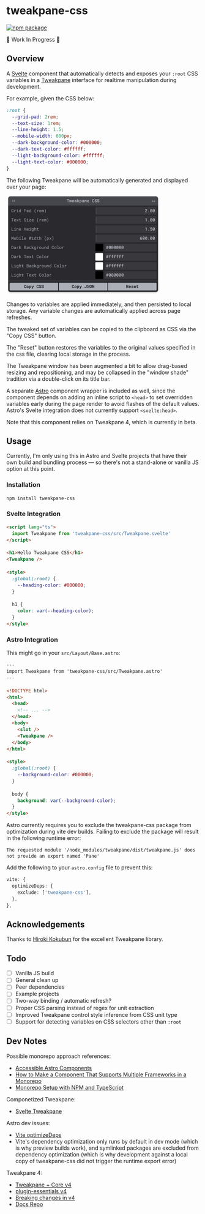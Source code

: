 # tweakpane-css

<a href="https://npmjs.com/package/tweakpane-css"><img src="https://img.shields.io/npm/v/tweakpane-css.svg" alt="npm package"></a>

🚧 Work In Progress 🚧

## Overview

A [Svelte](https://svelte.dev) component that automatically detects and exposes your `:root` CSS variables in a [Tweakpane](https://cocopon.github.io/tweakpane/) interface for realtime manipulation during development.

For example, given the CSS below:

```css
:root {
  --grid-pad: 2rem;
  --text-size: 1rem;
  --line-height: 1.5;
  --mobile-width: 600px;
  --dark-background-color: #000000;
  --dark-text-color: #ffffff;
  --light-background-color: #ffffff;
  --light-text-color: #000000;
}
```

The following Tweakpane will be automatically generated and displayed over your page:

<img src="./screenshot.webp" width="401px" alt="Tweakpane CSS panel" />

Changes to variables are applied immediately, and then persisted to local storage. Any variable changes are automatically applied across page refreshes.

The tweaked set of variables can be copied to the clipboard as CSS via the "Copy CSS" button.

The "Reset" button restores the variables to the original values specified in the css file, clearing local storage in the process.

The Tweakpane window has been augmented a bit to allow drag-based resizing and repositioning, and may be collapsed in the "window shade" tradition via a double-click on its title bar.

A separate [Astro](https://astro.build) component wrapper is included as well, since the component depends on adding an inline script to `<head>` to set overridden variables early during the page render to avoid flashes of the default values. Astro's Svelte integration does not currently support `<svelte:head>`.

Note that this component relies on Tweakpane 4, which is currently in beta.

## Usage

Currently, I'm only using this in Astro and Svelte projects that have their own build and bundling process — so there's not a stand-alone or vanilla JS option at this point.

### Installation

```shell
npm install tweakpane-css
```

### Svelte Integration

```html
<script lang="ts">
  import Tweakpane from 'tweakpane-css/src/Tweakpane.svelte'
</script>

<h1>Hello Tweakpane CSS</h1>
<Tweakpane />

<style>
  :global(:root) {
    --heading-color: #000000;
  }

  h1 {
    color: var(--heading-color);
  }
</style>
```

### Astro Integration

This might go in your `src/Layout/Base.astro`:

```html
---
import Tweakpane from 'tweakpane-css/src/Tweakpane.astro'
---

<!DOCTYPE html>
<html>
  <head>
    <!-- ... -->
  </head>
  <body>
    <slot />
    <Tweakpane />
  </body>
</html>

<style>
  :global(:root) {
    --background-color: #000000;
  }

  body {
    background: var(--background-color);
  }
</style>
```

Astro currently requires you to exclude the tweakpane-css package from optimization during vite dev builds. Failing to exclude the package will result in the following runtime error:

```
The requested module '/node_modules/tweakpane/dist/tweakpane.js' does not provide an export named 'Pane'
```

Add the following to your `astro.config` file to prevent this:

```ts
vite: {
  optimizeDeps: {
    exclude: ['tweakpane-css'],
  },
},
```

## Acknowledgements

Thanks to [Hiroki Kokubun](https://cocopon.me) for the excellent Tweakpane library.

## Todo

- [ ] Vanilla JS build
- [ ] General clean up
- [ ] Peer dependencies
- [ ] Example projects
- [ ] Two-way binding / automatic refresh?
- [ ] Proper CSS parsing instead of regex for unit extraction
- [ ] Improved Tweakpane control style inference from CSS unit type
- [ ] Support for detecting variables on CSS selectors other than `:root`

## Dev Notes

Possible monorepo approach references:

- [Accessible Astro Components](https://github.com/markteekman/accessible-astro-components)
- [How to Make a Component That Supports Multiple Frameworks in a Monorepo](https://css-tricks.com/make-a-component-multiple-frameworks-in-a-monorepo/)
- [Monorepo Setup with NPM and TypeScript](https://plainenglish.io/blog/monorepo-setup-with-npm-and-typescript)

Componetized Tweakpane:

- [Svelte Tweakpane](https://github.com/pierogis/svelte-tweakpane)

Astro dev issues:

- [Vite optimizeDeps](https://github.com/nuxt/vite/issues/56)
- Vite's dependency optimization only runs by default in dev mode (which is why preview builds work), and symlinked packages are excluded from dependency optimization (which is why development against a local copy of tweakpane-css did not trigger the runtime export error)

Tweakpane 4:

- [Tweakpane + Core v4](https://github.com/cocopon/tweakpane/tree/v4)
- [plugin-essentials v4](https://github.com/tweakpane/plugin-essentials/tree/v4)
- [Breaking changes in v4](https://github.com/cocopon/tweakpane/issues/396#)
- [Docs Repo](https://github.com/tweakpane/docs)
